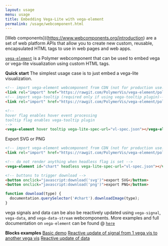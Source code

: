 ```yaml
---
layout: usage
menu: usage
title: Embedding Vega-Lite with vega-element
permalink: /usage/webcomponent.html
---
```


[Web components]((https://www.webcomponents.org/introduction) are a set of web platform APIs that allow you to create new custom, reusable, encapsulated HTML tags to use in web pages and web apps.

[`vega-element`](https://www.webcomponents.org/element/PolymerVis/vega-element) is a Polymer webcomponent that can be used to embed vega or vega-lite visualization using custom HTML tags.

**Quick start**
The simplest usage case is to just embed a vega-lite visualization.
```html
<!-- import vega-element webcomponent from CDN (not for production use!!) -->
<link rel="import" href="https://rawgit.com/PolymerVis/vega-element/polymer2/vega-element-cdn.html">
<!-- import vega-tooltip (required only if using vega-tooltip plugin)-->
<link rel="import" href="https://rawgit.com/PolymerVis/vega-element/polymer2/vega-tooltip.html">

<!--
hover flag enables hover event processing
tooltip flag enables vega-tooltip plugin
-->
<vega-element hover tooltip vega-lite-spec-url="vl-spec.json"></vega-element>
```

Export SVG or PNG
```html
<!-- import vega-element webcomponent from CDN (not for production use!!) -->
<link rel="import" href="https://rawgit.com/PolymerVis/vega-element/polymer2/vega-element-cdn.html">

<!-- do not render anything when headless flag is set -->
<vega-element id="chart" headless vega-lite-spec-url="vl-spec.json"></vega-element>

<!-- buttons to trigger download -->
<button onclick="javascript:download('svg')">export SVG</button>
<button onclick="javascript:download('png')">export PNG</button>
```
```javascript
function download(type) {
  documentation.querySelector('#chart').downloadImage(type);
}
```

vega signals and data can be also be reactively updated using `vega-signal`, `vega-data`, and `vega-data-stream` webcomponents. More examples and full documentation on `vega-element` can be found @
[`here`](https://www.webcomponents.org/element/PolymerVis/vega-element)

**Blocks examples**
[Basic demo](https://bl.ocks.org/eterna2/65dacb480846bf08f645033b607b1e93)
[Reactive update of signal from 1 vega vis to another vega vis](https://bl.ocks.org/eterna2/77329460e8e405b701699863ac2ce6e3)
[Reactive update of data](http://bl.ocks.org/eterna2/d0d0c4593b8306926161571814859055)
